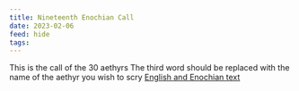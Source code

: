 ```yaml
---
title: Nineteenth Enochian Call
date: 2023-02-06
feed: hide
tags:
---
```

This is the call of the 30 aethyrs 
The third word should be replaced with the name of the aethyr you wish to scry
[English and Enochian text](https://freepages.rootsweb.com/~cgb143/misc/call19.ht)